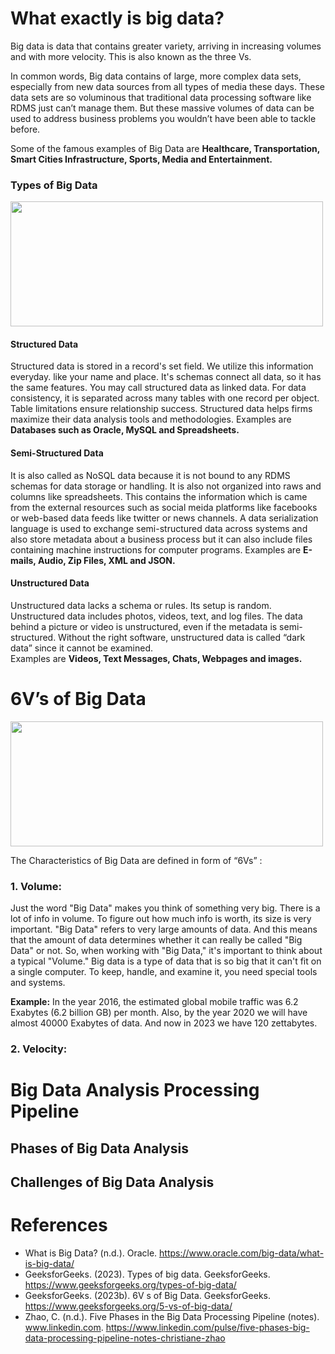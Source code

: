 # What exactly is big data?

Big data is data that contains greater variety, arriving in increasing volumes and with more velocity. This is also known as the three Vs.

In common words, Big data contains of large, more complex data sets, especially from new data sources from all types of media these days. These data sets are so voluminous that traditional data processing software like RDMS just can’t manage them. But these massive volumes of data can be used to address business problems you wouldn’t have been able to tackle before.

Some of the famous examples of Big Data are **Healthcare, Transportation, Smart Cities Infrastructure, Sports, Media and Entertainment.**

### Types of Big Data

<img src="https://github.com/akhil2607/akhil2607/assets/44285279/e2c07e42-80a8-42dc-9f0d-36e86b19775b" width="500" height="200">

#### Structured Data
Structured data is stored in a record's set field. We utilize this information everyday. like your name and place. It's schemas connect all data, so it has the same features. You may call structured data as linked data. For data consistency, it is separated across many tables with one record per object. Table limitations ensure relationship success. Structured data helps firms maximize their data analysis tools and methodologies. 
Examples are **Databases such as Oracle, MySQL and Spreadsheets.**

#### Semi-Structured Data
It is also called as NoSQL data because it is not bound to any RDMS schemas for data storage or handling. It is also not organized into raws and columns like spreadsheets. This contains the information which is came from the external resources such as social meida platforms like facebooks or web-based data feeds like twitter or news channels. A data serialization language is used to exchange semi-structured data across systems and also store metadata about a business process but it can also include files containing machine instructions for computer programs.
Examples are **E-mails, Audio, Zip Files, XML and JSON.**

#### Unstructured Data
Unstructured data lacks a schema or rules. Its setup is random. Unstructured data includes photos, videos, text, and log files. The data behind a picture or video is unstructured, even if the metadata is semi-structured. Without the right software, unstructured data is called “dark data” since it cannot be examined.                                                                                                               
Examples are **Videos, Text Messages, Chats, Webpages and images.**

# 6V’s of Big Data
<img src="https://github.com/akhil2607/akhil2607/assets/44285279/106edaca-b287-4cc7-b078-b4203a071c5d" width="500" height="200">

The Characteristics of Big Data are defined in form of “6Vs” :

### 1. Volume:
Just the word "Big Data" makes you think of something very big. There is a lot of info in volume. To figure out how much info is worth, its size is very important. "Big Data" refers to very large amounts of data. And this means that the amount of data determines whether it can really be called "Big Data" or not. So, when working with "Big Data," it's important to think about a typical "Volume." Big data is a type of data that is so big that it can't fit on a single computer. To keep, handle, and examine it, you need special tools and systems.

**Example:** In the year 2016, the estimated global mobile traffic was 6.2 Exabytes (6.2 billion GB) per month. Also, by the year 2020 we will have almost 40000 Exabytes of data. And now in 2023 we have 120 zettabytes. 

### 2. Velocity:


### 

# Big Data Analysis Processing Pipeline 

## Phases of Big Data Analysis

## Challenges of Big Data Analysis

# References

- What is Big Data? (n.d.). Oracle. https://www.oracle.com/big-data/what-is-big-data/
- GeeksforGeeks. (2023). Types of big data. GeeksforGeeks. https://www.geeksforgeeks.org/types-of-big-data/
- GeeksforGeeks. (2023b). 6V s of Big Data. GeeksforGeeks. https://www.geeksforgeeks.org/5-vs-of-big-data/
- Zhao, C. (n.d.). Five Phases in the Big Data Processing Pipeline (notes). www.linkedin.com. https://www.linkedin.com/pulse/five-phases-big-data-processing-pipeline-notes-christiane-zhao

